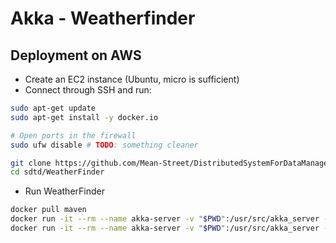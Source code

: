 # Akka - Weatherfinder

## Deployment on AWS
- Create an EC2 instance (Ubuntu, micro is sufficient)
- Connect through SSH and run:

```bash
sudo apt-get update
sudo apt-get install -y docker.io

# Open ports in the firewall
sudo ufw disable # TODO: something cleaner

git clone https://github.com/Mean-Street/DistributedSystemForDataManagement sdtd
cd sdtd/WeatherFinder
```
- Run WeatherFinder
```bash
docker pull maven
docker run -it --rm --name akka-server -v "$PWD":/usr/src/akka_server -w /usr/src/akka_server maven mvn compile
docker run -it --rm --name akka-server -v "$PWD":/usr/src/akka_server -w /usr/src/akka_server maven mvn exec:java -Dexec.args="<KAFKA_IP> <KAFKA_PORT> <TOPIC>"
```
